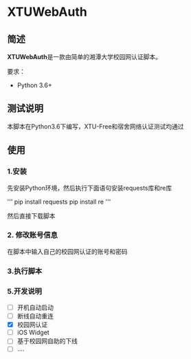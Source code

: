 # XTUWebAuth

## 简述

**XTUWebAuth**是一款由简单的湘潭大学校园网认证脚本。

要求：

* Python 3.6+

## 测试说明

本脚本在Python3.6下编写，XTU-Free和宿舍网络认证测试均通过

## 使用

### 1.安装

先安装Python环境，然后执行下面语句安装requests库和re库

'''
pip install requests
pip install re
'''

然后直接下载脚本

### 2. 修改账号信息

在脚本中输入自己的校园网认证的账号和密码

### 3.执行脚本

### 5.开发说明

- [ ] 开机自动启动
- [ ] 断线自动重连
- [x] 校园网认证
- [ ] iOS Widget
- [ ] 基于校园网自助的下线
- [ ] ....
